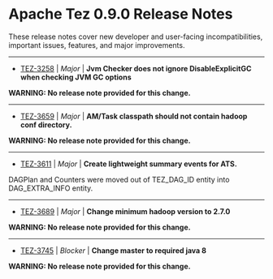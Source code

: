 
<!---
# Licensed to the Apache Software Foundation (ASF) under one
# or more contributor license agreements.  See the NOTICE file
# distributed with this work for additional information
# regarding copyright ownership.  The ASF licenses this file
# to you under the Apache License, Version 2.0 (the
# "License"); you may not use this file except in compliance
# with the License.  You may obtain a copy of the License at
#
#     http://www.apache.org/licenses/LICENSE-2.0
#
# Unless required by applicable law or agreed to in writing, software
# distributed under the License is distributed on an "AS IS" BASIS,
# WITHOUT WARRANTIES OR CONDITIONS OF ANY KIND, either express or implied.
# See the License for the specific language governing permissions and
# limitations under the License.
-->
# Apache Tez  0.9.0 Release Notes

These release notes cover new developer and user-facing incompatibilities, important issues, features, and major improvements.


---

* [TEZ-3258](https://issues.apache.org/jira/browse/TEZ-3258) | *Major* | **Jvm Checker does not ignore DisableExplicitGC when checking JVM GC options**

**WARNING: No release note provided for this change.**


---

* [TEZ-3659](https://issues.apache.org/jira/browse/TEZ-3659) | *Major* | **AM/Task classpath should not contain hadoop conf directory.**

**WARNING: No release note provided for this change.**


---

* [TEZ-3611](https://issues.apache.org/jira/browse/TEZ-3611) | *Major* | **Create lightweight summary events for ATS.**

DAGPlan and Counters were moved out of TEZ\_DAG\_ID entity into DAG\_EXTRA\_INFO entity.


---

* [TEZ-3689](https://issues.apache.org/jira/browse/TEZ-3689) | *Major* | **Change minimum hadoop version to 2.7.0**

**WARNING: No release note provided for this change.**


---

* [TEZ-3745](https://issues.apache.org/jira/browse/TEZ-3745) | *Blocker* | **Change master to required java 8**

**WARNING: No release note provided for this change.**



